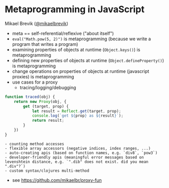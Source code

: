 # Metaprogramming in JavaScript
Mikael Brevik ([@mikaelbrevik](https://twitter.com/@mikaelbrevik))

- meta == self-referential/reflexive ("about itself")
- `eval("Math.pow(5, 2)")` is metaprogramming (because we write a program that writes a program)
- examining properties of objects at runtime (`Object.keys()`) is metaprogramming
- defining new properties of objects at runtime (`Object.defineProperty()`) is metaprogramming
- change operations on properties of objects at runtime (javascript proxies) is metaprogramming
- use cases for a proxy
	- tracing/logging/debugging
```javascript
function traced(obj) {
	return new Proxy(obj, {
		get (target, prop) {
			let result = Reflect.get(target, prop);
			console.log(`get ${prop} as ${result}`);
			return result;
		}
	})
}
```
	- counting method accesses
	- flexible array accessors (negative indices, index ranges, ...)
	- auto-creating apis (based on function names, e.g. `div8`, `pow3`)
	- developer-friendly apis (meaningful error messages based on levenshtein distance, e.g. `".dib" does not exist. did you mean ".div"?`)
	- custom syntax/clojures multi-method
- see https://github.com/mikaelbr/proxy-fun